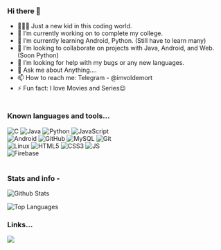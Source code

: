 ### Hi there 👋
- 🙋🏽‍♂️ Just a new kid in this coding world.
- 🔭 I’m currently working on to complete my college.
- 🌱 I’m currently learning Android, Python. (Still have to learn many)
- 👯 I’m looking to collaborate on projects with Java, Android, and Web. (Soon Python)
- 🤔 I’m looking for help with my bugs or any new languages.
- 💬 Ask me about Anything....
- 📫 How to reach me: Telegram - @imvoldemort
- ⚡ Fun fact: I love Movies and Series😉
</br> </br>

### Known languages and tools...
![C](https://img.shields.io/badge/C-black.svg?style=for-the-badge&logo=C&labelColor=black)
![Java](https://img.shields.io/badge/Java-black.svg?style=for-the-badge&logo=Java&labelColor=black)
![Python](https://img.shields.io/badge/Python-black.svg?style=for-the-badge&logo=Python&labelColor=black)
![JavaScript](https://img.shields.io/badge/JavaScript-black.svg?style=for-the-badge&logo=Javascript&labelColor=black)
</br>
![Android](https://img.shields.io/badge/Android-black.svg?style=for-the-badge&logo=Android&labelColor=black)
![GitHub](https://img.shields.io/badge/Github-black.svg?style=for-the-badge&logo=Github&labelColor=black)
![MySQL](https://img.shields.io/badge/MySQL-black.svg?style=for-the-badge&logo=MySQL&labelColor=black)
![Git](https://img.shields.io/badge/Git-black.svg?style=for-the-badge&logo=Git&labelColor=black)
</br>
![Linux](https://img.shields.io/badge/Linux-black.svg?style=for-the-badge&logo=Linux&labelColor=black)
![HTML5](https://img.shields.io/badge/html5-black.svg?style=for-the-badge&logo=html5&labelColor=black)
![CSS3](https://img.shields.io/badge/css3-black.svg?style=for-the-badge&logo=css3&labelColor=black)
![JS](https://img.shields.io/badge/javascript-black.svg?style=for-the-badge&logo=javascript&labelColor=black)
</br>
![Firebase](https://img.shields.io/badge/Firebase-black.svg?style=for-the-badge&logo=Firebase&labelColor=black)
</br>
</br>
### Stats and info -
![Github Stats](https://github-readme-stats.vercel.app/api?username=SandeepUrankar&show_icons=true&count_private=true&include_all_commits=true)

![Top Languages](https://github-readme-stats.vercel.app/api/top-langs/?username=SandeepUrankar&langs_count=10&layout=compact)

### Links...

<a href="http://telegram.dog/imvoldemort"><img src="https://img.shields.io/badge/-Telegram-0088cc?style=for-the-badge&logo=Telegram&logoColor=white"></a>


